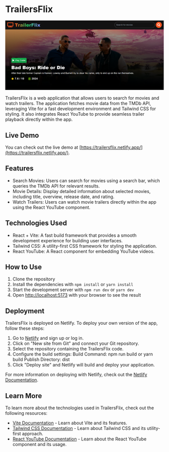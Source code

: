 # TrailersFlix
![TrailersFlix](https://github.com/iammiracle01/movie-trailer-app/blob/main/public/trailersflix.PNG?raw=true)

TrailersFlix is a web application that allows users to search for movies and watch trailers. The application fetches movie data from the TMDb API, leveraging Vite for a fast development environment and Tailwind CSS for styling. It also integrates React YouTube to provide seamless trailer playback directly within the app.

## Live Demo

You can check out the live demo at [https://trailersflix.netlify.app/](https://trailersflix.netlify.app/).

## Features

- Search Movies: Users can search for movies using a search bar, which queries the TMDb API for relevant results.
- Movie Details: Display detailed information about selected movies, including title, overview, release date, and rating.
- Watch Trailers: Users can watch movie trailers directly within the app using the React YouTube component.

## Technologies Used

- React + Vite: A fast build framework that provides a smooth development experience for building user interfaces.
- Tailwind CSS: A utility-first CSS framework for styling the application.
- React YouTube: A React component for embedding YouTube videos.

## How to Use

1. Clone the repository
2. Install the dependencies with `npm install` or `yarn install`
3. Start the development server with `npm run dev` or `yarn dev`
4. Open [http://localhost:5173](http://localhost:5173) with your browser to see the result

## Deployment

TrailersFlix is deployed on Netlify. To deploy your own version of the app, follow these steps:

1. Go to [Netlify](https://www.netlify.com/) and sign up or log in.
2. Click on "New site from Git" and connect your Git repository.
3. Select the repository containing the TrailersFlix code.
4. Configure the build settings:
    Build Command: npm run build or yarn build
    Publish Directory: dist
5. Click "Deploy site" and Netlify will build and deploy your application.

For more information on deploying with Netlify, check out the [Netlify Documentation](https://docs.netlify.com/frameworks/vite/).

## Learn More

To learn more about the technologies used in TrailersFlix, check out the following resources:

- [Vite Documentation](https://vitejs.dev/guide/) -  Learn about Vite and its features.
- [Tailwind CSS Documentation](https://tailwindcss.com/docs/installation) -  Learn about Tailwind CSS and its utility-first approach.
- [React YouTube Documentation](https://www.npmjs.com/package/react-youtube) - Learn about the React YouTube component and its usage.

